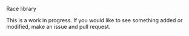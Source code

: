 Race library

This is a work in progress. If you would like to see something added or modified, make an issue and pull request.
